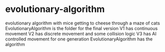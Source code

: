 # evolutionary-algorithm
evolutionary algorithm with mice getting to cheese through a maze of cats
EvolutionaryAlgorithm is the folder for the final version
V1 has continuous movement
V2 has discrete movement and some collision logic
V3 has AI controlled movement for one generation
EvolutionaryAlgorithm has the algorithm
